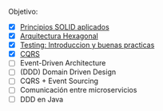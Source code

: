 Objetivo:

- [x] [Principios SOLID aplicados](./principios_solid_aplicados/)
- [x] [Arquitectura Hexagonal](./arquitectura_hexagonal/)
- [x] [Testing: Introduccion y buenas practicas](./testing_intro_y_buenas_practicas/)
- [x] [CQRS](./cqrs/)
- [ ] Event-Driven Architecture
- [ ] (DDD) Domain Driven Design
- [ ] CQRS + Event Sourcing
- [ ] Comunicación entre microservicios
- [ ] DDD en Java
